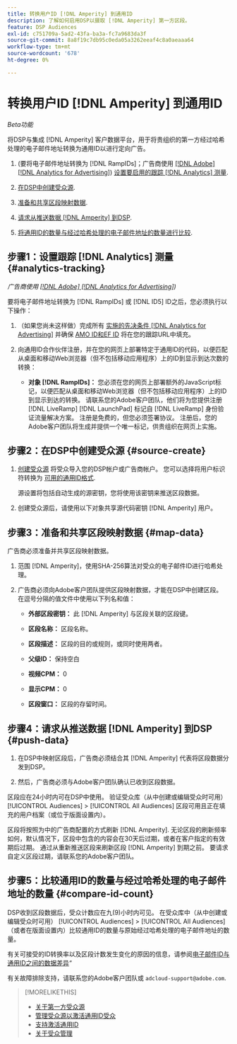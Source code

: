 ```yaml
---
title: 转换用户ID [!DNL Amperity] 到通用ID
description: 了解如何启用DSP以摄取 [!DNL Amperity] 第一方区段。
feature: DSP Audiences
exl-id: c751709a-5ad2-43fa-ba3a-fc7a9683da3f
source-git-commit: 8a8f19c7db95c0eda05a3262eeaf4c8a0aeaaa64
workflow-type: tm+mt
source-wordcount: '678'
ht-degree: 0%

---
```


# 转换用户ID [!DNL Amperity] 到通用ID

*Beta功能*

将DSP与集成 [!DNL Amperity] 客户数据平台，用于将贵组织的第一方经过哈希处理的电子邮件地址转换为通用ID以进行定向广告。

1. (要将电子邮件地址转换为 [!DNL RampIDs]<!-- or [!DNL ID5] IDs -->；广告商使用 [[!DNL Adobe] [!DNL Analytics for Advertising]](/help/integrations/analytics/overview.md)) [设置要启用的跟踪 [!DNL Analytics] 测量](#analytics-tracking).

1. [在DSP中创建受众源](#source-create).

1. [准备和共享区段映射数据](#map-data).

1. [请求从推送数据 [!DNL Amperity] 到DSP](#push-data).

1. [将通用ID的数量与经过哈希处理的电子邮件地址的数量进行比较](#compare-id-count).

## 步骤1：设置跟踪 [!DNL Analytics] 测量 {#analytics-tracking}

*广告商使用 [[!DNL Adobe] [!DNL Analytics for Advertising]](/help/integrations/analytics/overview.md))*

要将电子邮件地址转换为 [!DNL RampIDs] 或 [!DNL ID5] ID之后，您必须执行以下操作：

1. （如果您尚未这样做）完成所有 [实施的先决条件 [!DNL Analytics for Advertising]](/help/integrations/analytics/prerequisites.md) 并确保 [AMO ID和EF ID](/help/integrations/analytics/ids.md) 将在您的跟踪URL中填充。

1. 向通用ID合作伙伴注册，并在您的网页上部署特定于通用ID的代码，以便匹配从桌面和移动Web浏览器（但不包括移动应用程序）上的ID到显示到达次数的转换：

   * **对象 [!DNL RampIDs]：** 您必须在您的网页上部署额外的JavaScript标记，以便匹配从桌面和移动Web浏览器（但不包括移动应用程序）上的ID到显示到达的转换。 请联系您的Adobe客户团队，他们将为您提供注册 [!DNL LiveRamp] [!DNL LaunchPad] 标记自 [!DNL LiveRamp] 身份验证流量解决方案。 注册是免费的，但您必须签署协议。 注册后，您的Adobe客户团队将生成并提供一个唯一标记，供贵组织在网页上实施。

## 步骤2：在DSP中创建受众源 {#source-create}

1. [创建受众源](source-manage.md) 将受众导入您的DSP帐户或广告商帐户。 您可以选择将用户标识符转换为 [可用的通用ID格式](source-about.md).

   源设置将包括自动生成的源密钥，您将使用该密钥来推送区段数据。

1. 创建受众源后，请使用以下对象共享源代码密钥 [!DNL Amperity] 用户。

## 步骤3：准备和共享区段映射数据 {#map-data}

广告商必须准备并共享区段映射数据。

1. 范围 [!DNL Amperity]，使用SHA-256算法对受众的电子邮件ID进行哈希处理。

1. 广告商必须向Adobe客户团队提供区段映射数据，才能在DSP中创建区段。 在逗号分隔的值文件中使用以下列名和值：

   * **外部区段密钥：** 此 [!DNL Amperity] 与区段关联的区段键。

   * **区段名称：** 区段名称。

   * **区段描述：** 区段的目的或规则，或同时使用两者。

   * **父级ID：** 保持空白

   * **视频CPM：** 0

   * **显示CPM：** 0

   * **区段窗口：** 区段的存留时间。

## 步骤4：请求从推送数据 [!DNL Amperity] 到DSP {#push-data}

1. 在DSP中映射区段后，广告商必须结合其 [!DNL Amperity] 代表将区段数据分发到DSP。

1. 然后，广告商必须与Adobe客户团队确认已收到区段数据。

区段应在24小时内可在DSP中使用。 验证受众库（从中创建或编辑受众时可用） [!UICONTROL Audiences] > [!UICONTROL All Audiences] 区段可用且正在填充的用户档案（或位于版面设置内）。

区段将按照为中的广告商配置的方式刷新 [!DNL Amperity]. 无论区段的刷新频率如何，默认情况下，区段中包含的内容会在30天后过期，或者在客户指定的有效期后过期。 通过从重新推送区段来刷新区段 [!DNL Amperity] 到期之前。 要请求自定义区段过期，请联系您的Adobe客户团队。

## 步骤5：比较通用ID的数量与经过哈希处理的电子邮件地址的数量 {#compare-id-count}

DSP收到区段数据后，受众计数应在九(9)小时内可见。 在受众库中（从中创建或编辑受众时可用） [!UICONTROL Audiences] > [!UICONTROL All Audiences] （或者在版面设置内）比较通用ID的数量与原始经过哈希处理的电子邮件地址的数量。

有关可接受的ID转换率以及区段计数发生变化的原因的信息，请参阅[电子邮件ID与通用ID之间的数据差异](#universal-ids-data-variances)“

有关故障排除支持，请联系您的Adobe客户团队或 `adcloud-support@adobe.com`.

>[!MORELIKETHIS]
>
>* [关于第一方受众源](/help/dsp/audiences/sources/source-about.md)
>* [管理受众源以激活通用ID受众](source-manage.md)
>* [支持激活通用ID](/help/dsp/audiences/universal-ids.md)
>* [关于受众管理](/help/dsp/audiences/audience-about.md)
